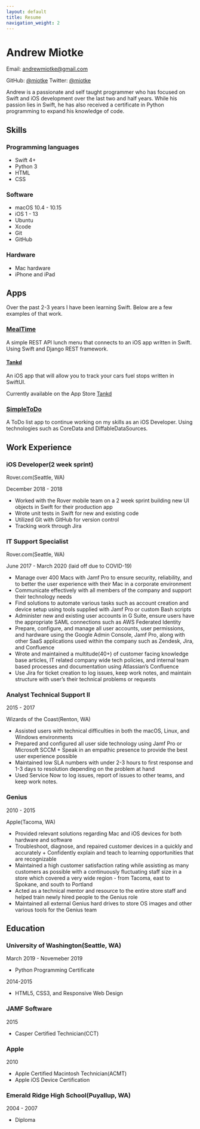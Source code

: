 ```yaml
---
layout: default
title: Resume
navigation_weight: 2
---
```

# Andrew Miotke

Email: andrewmiotke@gmail.com

GitHub: [@miotke](https://github.com/miotke)
Twitter: [@miotke](https://twitter.com/miotke)


Andrew is a passionate and self taught programmer who has focused on Swift and iOS development over the last two and half years. While his passion lies in Swift, he has also received a certificate in Python programming to expand his knowledge of code.

## Skills
### Programming languages
* Swift 4+
* Python 3
* HTML
* CSS

### Software
* macOS 10.4 - 10.15
* iOS 1 - 13
* Ubuntu
* Xcode
* Git
* GitHub

### Hardware
* Mac hardware
* iPhone and iPad

## Apps
Over the past 2-3 years I have been learning Swift. Below are a few examples of that work.
### [MealTime](https://github.com/miotke/MealTime)
A simple REST API lunch menu that connects to an iOS app written in Swift. Using Swift and Django REST framework.

#### [Tankd](https://apps.apple.com/us/app/tankd-fuel-tracking-app/id1513444671)
An iOS app that will allow you to track your cars fuel stops written in SwiftUI.

Currently available on the App Store [Tankd](https://apps.apple.com/us/app/tankd-fuel-tracking-app/id1513444671)

### [SimpleToDo](https://github.com/miotke/SimpleToDo)
A ToDo list app to continue working on my skills as an iOS Developer.
Using technologies such as CoreData and DiffableDataSources.


## Work Experience
### iOS Developer(2 week sprint)
Rover.com(Seattle, WA)

December 2018 - 2018 

* Worked with the Rover mobile team on a 2 week sprint building new UI objects in Swift for their production app
* Wrote unit tests in Swift for new and existing code 
* Utilized Git with GitHub for version control
* Tracking work through Jira


### IT Support Specialist
Rover.com(Seattle, WA)

June 2017 - March 2020 (laid off due to COVID-19)

* Manage over 400 Macs with Jamf Pro to ensure security, reliability, and to better the user experience with their Mac in a corporate environment
* Communicate effectively with all members of the company and support their technology needs
* Find solutions to automate various tasks such as account creation and device setup using tools supplied with Jamf Pro or custom Bash scripts
* Administer new and existing user accounts in G Suite, ensure users have the appropriate SAML connections such as AWS Federated Identity
* Prepare, configure, and manage all user accounts, user permissions, and hardware using the Google Admin Console, Jamf Pro, along with other SaaS applications used within the company such as Zendesk, Jira, and Confluence
* Wrote and maintained a multitude(40+) of customer facing knowledge base articles, IT related company wide tech policies, and internal team based processes and documentation using Atlassian’s Confluence
* Use Jira for ticket creation to log issues, keep work notes, and maintain structure with user’s their technical problems or requests

### Analyst Technical Support II
2015 - 2017

Wizards of the Coast(Renton, WA)
* Assisted users with technical difficulties in both the macOS, Linux, and Windows environments
* Prepared and configured all user side technology using Jamf Pro or Microsoft SCCM + Speak in an empathic presence to provide the best user experience possible
* Maintained low SLA numbers with under 2-3 hours to first response and 1-3 days to
resolution depending on the problem at hand
* Used Service Now to log issues, report of issues to other teams, and keep work notes.

### Genius
2010 - 2015

Apple(Tacoma, WA)
* Provided relevant solutions regarding Mac and iOS devices for both hardware and software
* Troubleshoot, diagnose, and repaired customer devices in a quickly and accurately + Confidently explain and teach to learning opportunities that are recognizable
* Maintained a high customer satisfaction rating while assisting as many customers as possible with a continuously fluctuating staff size in a store which covered a very wide region - from Tacoma, east to Spokane, and south to Portland
* Acted as a technical mentor and resource to the entire store staff and helped train newly hired people to the Genius role
* Maintained all external Genius hard drives to store OS images and other various tools for the Genius team

## Education
### University of Washington(Seattle, WA)
March 2019 - Novemeber 2019

* Python Programming Certificate

2014-2015

* HTML5, CSS3, and Responsive Web Design

### JAMF Software
2015

* Casper Certified Technician(CCT)

### Apple
2010

* Apple Certified Macintosh Technician(ACMT) 
* Apple iOS Device Certification

### Emerald Ridge High School(Puyallup, WA) 
2004 - 2007

* Diploma

